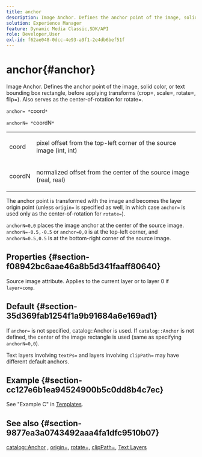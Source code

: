 ```yaml
---
title: anchor
description: Image Anchor. Defines the anchor point of the image, solid color, or text bounding box rectangle, before applying transforms (crop=, scale=, rotate=, flip=). Also serves as the center-of-rotation for rotate=.
solution: Experience Manager
feature: Dynamic Media Classic,SDK/API
role: Developer,User
exl-id: f62ae048-0dcc-4e93-a9f1-2e4db6bef51f
---
```

# anchor{#anchor}

Image Anchor. Defines the anchor point of the image, solid color, or text bounding box rectangle, before applying transforms (crop=, scale=, rotate=, flip=). Also serves as the center-of-rotation for rotate=.

 `anchor= *`coord`*`

`anchorN= *`coordN`*`

<table id="simpletable_3ED1CD0BF473439FA1132FC84B4452A8"> 
 <tr class="strow"> 
  <td class="stentry"> <p><span class="codeph"> <span class="varname"> coord</span> </span> </p> </td> 
  <td class="stentry"> <p>pixel offset from the top-left corner of the source image (int, int) </p></td> 
 </tr> 
 <tr class="strow"> 
  <td class="stentry"> <p><span class="codeph"> <span class="varname"> coordN</span> </span> </p> </td> 
  <td class="stentry"> <p>normalized offset from the center of the source image (real, real) </p></td> 
 </tr> 
</table>

The anchor point is transformed with the image and becomes the layer origin point (unless `origin=` is specified as well, in which case `anchor=` is used only as the center-of-rotation for `rotate=`).

`anchorN=0,0` places the image anchor at the center of the source image. `anchorN=-0.5,-0.5` or `anchor=0,0` is at the top-left corner, and `anchorN=0.5,0.5` is at the bottom-right corner of the source image.

## Properties {#section-f08942bc6aae46a8b5d341faaff80640}

Source image attribute. Applies to the current layer or to layer 0 if `layer=comp`.

## Default {#section-35d369fab1254f1a9b91684a6e169ad1}

If `anchor=` is not specified, catalog::Anchor is used. If `catalog::Anchor` is not defined, the center of the image rectangle is used (same as specifying `anchorN=0,0`).

Text layers involving `textPs=` and layers involving `clipPath=` may have different default anchors.

## Example {#section-cc127e6b1ea94524900b5c0dd8b4c7ec}

See "Example C" in [Templates](../../../../../is-api/http-ref/image-serving-api-ref/c-http-protocol-reference/c-templates/c-templates.md#concept-3cd2d2adae0e41b2979b9640244d4d3e).

## See also {#section-9877ea3a0743492aaa4fa1dfc9510b07}

[catalog::Anchor](/help/aem-is-ir-api/is-api/image-catalog/image-serving-api-ref/c-image-catalog-reference/c-image-svg-data-reference/c-image-data-reference/r-anchor-cat.md) , [origin=](../../../../../is-api/http-ref/image-serving-api-ref/c-http-protocol-reference/c-command-reference/r-origin.md#reference-e11c7ac06e2240cc884c3fec98f05138), [rotate=](../../../../../is-api/http-ref/image-serving-api-ref/c-http-protocol-reference/c-command-reference/r-rotate.md#reference-12abb086635546ec9ec2e1a793dc1096), [clipPath=](../../../../../is-api/http-ref/image-serving-api-ref/c-http-protocol-reference/c-command-reference/r-clippath.md#reference-8139b1b52dc54749b51b109521ddf83d), [Text Layers](../../../../../is-api/http-ref/image-serving-api-ref/c-http-protocol-reference/c-text-formatting/r-text-layers.md#reference-47e78cfb18134db5ab09e17af14a6a8f)
